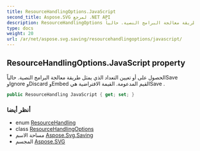 ```yaml
---
title: ResourceHandlingOptions.JavaScript
second_title: Aspose.SVG لمرجع .NET API
description: ResourceHandlingOptions ملكية. الحصول على أو تعيين التعداد الذي يمثل طريقة معالجة البرامج النصية. حالياًSave وIgnore وDiscard وEmbed القيم المدعومة. القيمة الافتراضية هيSave .
type: docs
weight: 20
url: /ar/net/aspose.svg.saving/resourcehandlingoptions/javascript/
---
```

## ResourceHandlingOptions.JavaScript property

الحصول على أو تعيين التعداد الذي يمثل طريقة معالجة البرامج النصية. حالياًSave وIgnore وDiscard وEmbed القيم المدعومة. القيمة الافتراضية هيSave .

```csharp
public ResourceHandling JavaScript { get; set; }
```

### أنظر أيضا

* enum [ResourceHandling](../../resourcehandling/)
* class [ResourceHandlingOptions](../)
* مساحة الاسم [Aspose.Svg.Saving](../../resourcehandlingoptions/)
* المجسم [Aspose.SVG](../../../)


